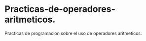 # Practicas-de-operadores-aritmeticos.
Practicas de programacion sobre el uso de operadores aritmeticos.
